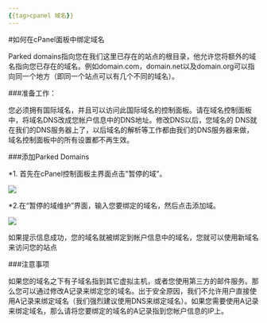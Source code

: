 ```yaml
---
{{tag>cpanel 域名}}
---
```

#如何在cPanel面板中绑定域名

Parked domains指向您在我们这里已存在的站点的根目录，他允许您将额外的域名指向您已存在的域名。例如domain.com，domain.net以及domain.org可以指向同一个地方（即同一个站点可以有几个不同的域名）。

###准备工作：

您必须拥有国际域名，并且可以访问此国际域名的控制面板。请在域名控制面板中，将域名DNS改成您帐户信息中的DNS地址。修改DNS以后，您域名的 DNS就在我们的DNS服务器上了，以后域名的解析等工作都由我们的DNS服务器来做，域名控制面板中的所有设置都不再生效。

###添加Parked Domains
    
*1. 首先在cPanel控制面板主界面点击"暂停的域”。

![](http://ww2.sinaimg.cn/large/a74ecc4cjw1e14od17vhzj.jpg)

*2.在“暂停的域维护”界面，输入您要绑定的域名，然后点击添加域。

![](http://ww1.sinaimg.cn/large/a74eed94jw1e14oggx1v0j.jpg)

如果提示信息成功，您的域名就被绑定到帐户信息中的域名，您就可以使用新域名来访问您的站点

###注意事项

如果您的域名之下有子域名指到其它虚拟主机，或者您使用第三方的邮件服务。那么您可以通过修改A记录来绑定您的域名。出于安全原因，我们不允许用户直接使用A记录来绑定域名（我们强烈建议使用DNS来绑定域名）。如果您需要使用A记录来绑定域名，那么请将您要绑定的域名的A记录指到您帐户信息的IP上。